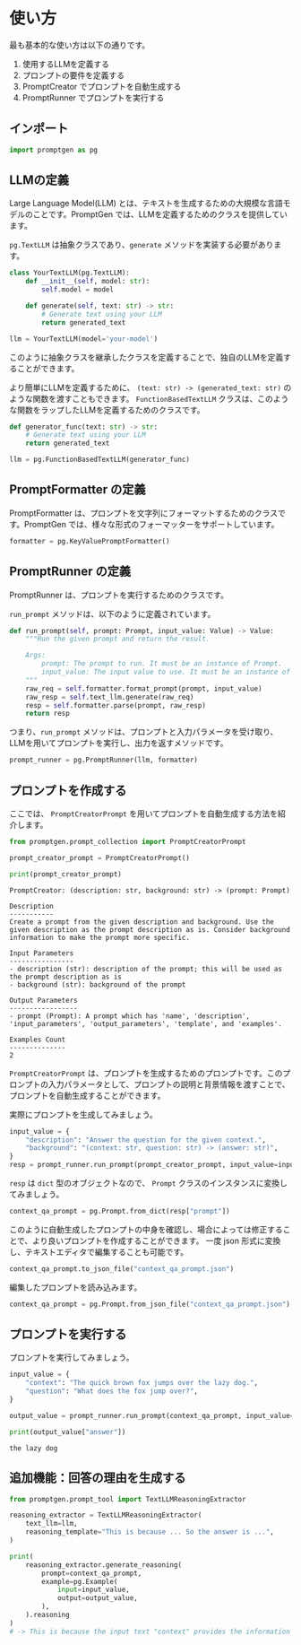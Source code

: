 # 使い方

最も基本的な使い方は以下の通りです。

1. 使用するLLMを定義する
1. プロンプトの要件を定義する
1. PromptCreator でプロンプトを自動生成する
1. PromptRunner でプロンプトを実行する

## インポート
    
```python
import promptgen as pg
```

## LLMの定義

Large Language Model(LLM) とは、テキストを生成するための大規模な言語モデルのことです。PromptGen では、LLMを定義するためのクラスを提供しています。


`pg.TextLLM` は抽象クラスであり、`generate` メソッドを実装する必要があります。


```python
class YourTextLLM(pg.TextLLM):
    def __init__(self, model: str):
        self.model = model

    def generate(self, text: str) -> str:
        # Generate text using your LLM
        return generated_text
```

```python
llm = YourTextLLM(model='your-model')
```

このように抽象クラスを継承したクラスを定義することで、独自のLLMを定義することができます。

より簡単にLLMを定義するために、 `(text: str) -> (generated_text: str)` のような関数を渡すこともできます。
`FunctionBasedTextLLM` クラスは、このような関数をラップしたLLMを定義するためのクラスです。

```python
def generator_func(text: str) -> str:
    # Generate text using your LLM
    return generated_text

llm = pg.FunctionBasedTextLLM(generator_func)
```

## PromptFormatter の定義

PromptFormatter は、プロンプトを文字列にフォーマットするためのクラスです。PromptGen では、様々な形式のフォーマッターをサポートしています。

```python
formatter = pg.KeyValuePromptFormatter()
```

## PromptRunner の定義

PromptRunner は、プロンプトを実行するためのクラスです。

`run_prompt` メソッドは、以下のように定義されています。

```python
def run_prompt(self, prompt: Prompt, input_value: Value) -> Value:
    """Run the given prompt and return the result.

    Args:
        prompt: The prompt to run. It must be an instance of Prompt.
        input_value: The input value to use. It must be an instance of Value, which is a dict.
    """
    raw_req = self.formatter.format_prompt(prompt, input_value)
    raw_resp = self.text_llm.generate(raw_req)
    resp = self.formatter.parse(prompt, raw_resp)
    return resp
```

つまり、`run_prompt` メソッドは、プロンプトと入力パラメータを受け取り、LLMを用いてプロンプトを実行し、出力を返すメソッドです。

```python
prompt_runner = pg.PromptRunner(llm, formatter)
```


## プロンプトを作成する

ここでは、 `PromptCreatorPrompt` を用いてプロンプトを自動生成する方法を紹介します。

```python
from promptgen.prompt_collection import PromptCreatorPrompt

prompt_creator_prompt = PromptCreatorPrompt()

print(prompt_creator_prompt)
```

```console
PromptCreator: (description: str, background: str) -> (prompt: Prompt)

Description
-----------
Create a prompt from the given description and background. Use the given description as the prompt description as is. Consider background information to make the prompt more specific.

Input Parameters
----------------
- description (str): description of the prompt; this will be used as the prompt description as is
- background (str): background of the prompt

Output Parameters
-----------------
- prompt (Prompt): A prompt which has 'name', 'description', 'input_parameters', 'output_parameters', 'template', and 'examples'.

Examples Count
--------------
2
```

`PromptCreatorPrompt` は、プロンプトを生成するためのプロンプトです。このプロンプトの入力パラメータとして、プロンプトの説明と背景情報を渡すことで、プロンプトを自動生成することができます。

実際にプロンプトを生成してみましょう。

```python
input_value = {
    "description": "Answer the question for the given context.",
    "background": "(context: str, question: str) -> (answer: str)",
}
resp = prompt_runner.run_prompt(prompt_creator_prompt, input_value=input_value)
```

`resp` は `dict` 型のオブジェクトなので、 `Prompt` クラスのインスタンスに変換してみましょう。

```python
context_qa_prompt = pg.Prompt.from_dict(resp["prompt"])
```

このように自動生成したプロンプトの中身を確認し、場合によっては修正することで、より良いプロンプトを作成することができます。
一度 json 形式に変換し、テキストエディタで編集することも可能です。

```python
context_qa_prompt.to_json_file("context_qa_prompt.json")
```

編集したプロンプトを読み込みます。

```python
context_qa_prompt = pg.Prompt.from_json_file("context_qa_prompt.json")
```

## プロンプトを実行する

プロンプトを実行してみましょう。

```python
input_value = {
    "context": "The quick brown fox jumps over the lazy dog.",
    "question": "What does the fox jump over?",
}

output_value = prompt_runner.run_prompt(context_qa_prompt, input_value=input_value)

print(output_value["answer"])
```

```console
the lazy dog
```

## 追加機能：回答の理由を生成する

```python
from promptgen.prompt_tool import TextLLMReasoningExtractor

reasoning_extractor = TextLLMReasoningExtractor(
    text_llm=llm,
    reasoning_template="This is because ... So the answer is ...",
)

print(
    reasoning_extractor.generate_reasoning(
        prompt=context_qa_prompt,
        example=pg.Example(
            input=input_value,
            output=output_value,
        ),
    ).reasoning
)
# -> This is because the input text "context" provides the information that the quick brown fox jumps over the lazy dog. The input question "question" asks what the fox jumps over. Therefore, the answer is "The fox jumps over the lazy dog" which is derived directly from the context information.
```
